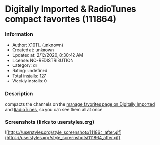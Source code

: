 # Digitally Imported & RadioTunes compact favorites (111864)

### Information
- Author: X1011_ (unknown)
- Created at: unknown
- Updated at: 2/12/2020, 8:30:42 AM
- License: NO-REDISTRIBUTION
- Category: di
- Rating: undefined
- Total installs: 127
- Weekly installs: 0


### Description
compacts the channels on the <a href='https://www.di.fm/member/favorite/channels'>manage favorites page on Digitally Imported</a> and <a href='https://www.radiotunes.com/member/favorite/channels'>RadioTunes</a>, so you can see them all at once


### Screenshots (links to userstyles.org)
![https://userstyles.org/style_screenshots/111864_after.gif](https://userstyles.org/style_screenshots/111864_after.gif)


